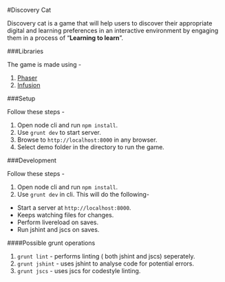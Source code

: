 #Discovery Cat

Discovery cat is a game that will help users to discover their appropriate digital and learning preferences in an interactive environment by engaging them in a process of “**Learning to learn**”.

###Libraries

The game is made using - 

1. [Phaser](http://www.phaser.io)
2. [Infusion](https://www.npmjs.com/package/infusion)

###Setup

Follow these steps -

1. Open node cli and run `npm install`.
2. Use `grunt dev` to start server.
3. Browse to `http://localhost:8000` in any browser.
4. Select demo folder in the directory to run the game.

###Development

Follow these steps -

1. Open node cli and run `npm install`.
2. Use `grunt dev` in cli. This will do the following-
  - Start a server at `http://localhost:8000`.
  - Keeps watching files for changes.
  - Perform livereload on saves.
  - Run jshint and jscs on saves.

####Possible grunt operations

1. `grunt lint` - performs linting ( both jshint and jscs) seperately.
2. `grunt jshint` - uses jshint to analyse code for potential errors.
3. `grunt jscs` - uses jscs for codestyle linting.


